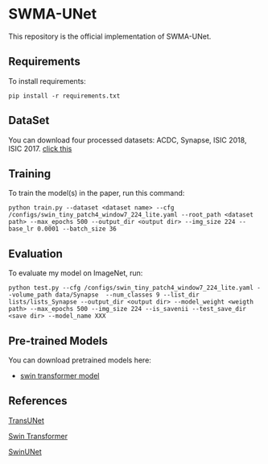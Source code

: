 
# SWMA-UNet

This repository is the official implementation of SWMA-UNet. 

## Requirements

To install requirements:

```setup
pip install -r requirements.txt
```
## DataSet
You can download four processed datasets: ACDC, Synapse, ISIC 2018, ISIC 2017. [click this](https://zenodo.org/records/13741332)

## Training

To train the model(s) in the paper, run this command:

```train
python train.py --dataset <dataset name> --cfg /configs/swin_tiny_patch4_window7_224_lite.yaml --root_path <dataset path> --max_epochs 500 --output_dir <output dir> --img_size 224 --base_lr 0.0001 --batch_size 36 
```


## Evaluation

To evaluate my model on ImageNet, run:

```eval
python test.py --cfg /configs/swin_tiny_patch4_window7_224_lite.yaml --volume_path data/Synapse  --num_classes 9 --list_dir lists/lists_Synapse --output_dir <output dir> --model_weight <weigth path> --max_epochs 500 --img_size 224 --is_savenii --test_save_dir <save dir> --model_name XXX
```



## Pre-trained Models

You can download pretrained models here:

- [swin transformer model](https://drive.google.com/drive/folders/1UC3XOoezeum0uck4KBVGa8osahs6rKUY) 





## References
[TransUNet](https://github.com/Beckschen/TransUNet)

[Swin Transformer](https://github.com/microsoft/Swin-Transformer)

[SwinUNet](https://github.com/HuCaoFighting/Swin-Unet?tab=readme-ov-file)

